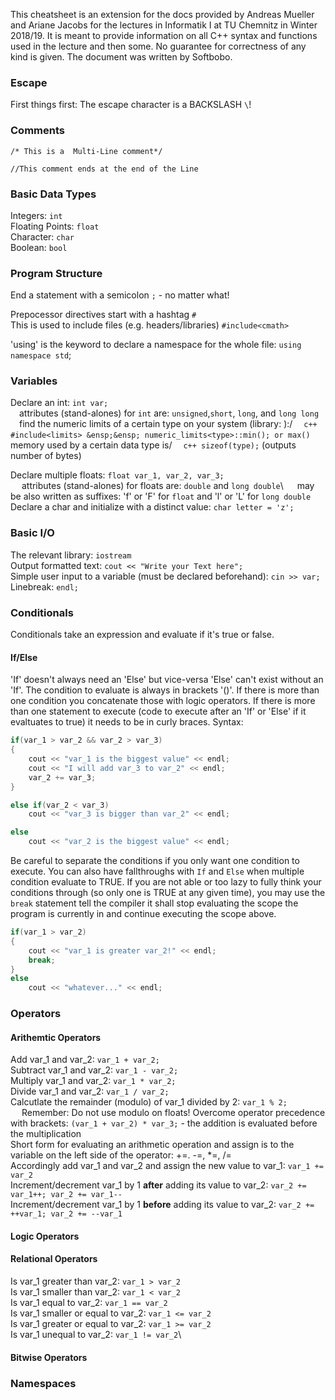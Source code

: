 
This cheatsheet is an extension for the docs provided by Andreas Mueller and Ariane Jacobs for the lectures in Informatik I at TU Chemnitz in Winter 2018/19. It is meant to provide information on all C++ syntax and functions used in the lecture and then some. No guarantee for correctness of any kind is given. The document was written by Softbobo.

### Escape
First things first: The escape character is a BACKSLASH `\`!
### Comments

` /* This is a 
Multi-Line comment*/ `

`//This comment ends at the end of the Line`
### Basic Data Types

Integers: `int`\
Floating Points: `float`\
Character: `char`\
Boolean: `bool`
### Program Structure

End a statement with a semicolon `;` - no matter what!

Prepocessor directives start with a hashtag `#`\
This is used to include files (e.g. headers/libraries) `#include<cmath>`

'using' is the keyword to declare a namespace for the whole file: `using namespace std`;

### Variables
Declare an int: `int var;` \
&ensp;&ensp;attributes (stand-alones) for `int` are: `unsigned`,`short`, `long`, and `long long`\
&ensp;&ensp;find the numeric limits of a certain type on your system (library: <limits>):/
&ensp;&ensp;```c++ #include<limits>
&ensp;&ensp; numeric_limits<type>::min(); or max()``` 
&ensp;&ensp;memory used by a certain data type is/
&ensp;&ensp;```c++ sizeof(type);``` (outputs number of bytes)

Declare multiple floats: `float var_1, var_2, var_3;` \
&ensp;&ensp; attributes (stand-alones) for floats are: `double` and `long double`\ 
&ensp;&ensp; may be also written as suffixes: 'f' or 'F' for `float` and 'l' or 'L' for `long double` 
Declare a char and initialize with a distinct value: `char letter = 'z';`

### Basic I/O
The relevant library: `iostream`\
Output formatted text: `cout << "Write your Text here";`\
Simple user input to a variable (must be declared beforehand): `cin >> var;`\
Linebreak: `endl;`

### Conditionals
Conditionals take an expression and evaluate if it's true or false. 

#### If/Else
'If' doesn't always need an 'Else' but vice-versa 'Else' can't exist without an 'If'.
The condition to evaluate is always in brackets '()'. If there is more than one condition
you concatenate those with logic operators. If there is more than one statement to execute
(code to execute after an 'If' or 'Else' if it evaltuates to true) it needs to be in curly 
braces. Syntax:

```c++
if(var_1 > var_2 && var_2 > var_3)
{
    cout << "var_1 is the biggest value" << endl;
    cout << "I will add var_3 to var_2" << endl;
    var_2 += var_3; 
}

else if(var_2 < var_3)
    cout << "var_3 is bigger than var_2" << endl;

else
    cout << "var_2 is the biggest value" << endl;
```

Be careful to separate the conditions if you only want one condition to execute. You can also have 
fallthroughs with `If` and `Else` when multiple condition evaluate to TRUE. If you are not able
or too lazy to fully think your conditions through (so only one is TRUE at any given time), you may use
the `break` statement tell the compiler it shall stop evaluating the scope the program is currently in
and continue executing the scope above.

```c++
if(var_1 > var_2)
{
    cout << "var_1 is greater var_2!" << endl;
    break;
}
else
    cout << "whatever..." << endl;
```
### Operators

#### Arithemtic Operators
Add var_1 and var_2: `var_1 + var_2;`\
Subtract var_1 and var_2: `var_1 - var_2;`\
Multiply var_1 and var_2: `var_1 * var_2;`\
Divide var_1 and var_2: `var_1 / var_2;`\
Calcutlate the remainder (modulo) of var_1 divided by 2: `var_1 % 2;`\
&ensp;&ensp; Remember: Do not use modulo on floats!
Overcome operator precedence with brackets: `(var_1 + var_2) * var_3;` - the addition is evaluated before the multiplication\
Short form for evaluating an arithmetic operation and assign is to the variable on the left side of the operator: +=. -=, *=, /=\
Accordingly add var_1 and var_2 and assign the new value to var_1: `var_1 += var_2`\
Increment/decrement var_1 by 1 __after__ adding its value to var_2: `var_2 += var_1++; var_2 += var_1--`\
Increment/decrement var_1 by 1 __before__ adding its value to var_2: `var_2 += ++var_1; var_2 += --var_1`
 
#### Logic Operators


#### Relational Operators

Is var_1 greater than var_2: `var_1 > var_2`\
Is var_1 smaller than var_2: `var_1 < var_2`\
Is var_1 equal to var_2: `var_1 == var_2`\
Is var_1 smaller or equal to var_2: `var_1 <= var_2`\
Is var_1 greater or equal to var_2: `var_1 >= var_2`\
Is var_1 unequal to var_2: `var_1 != var_2`\

#### Bitwise Operators

### Namespaces


